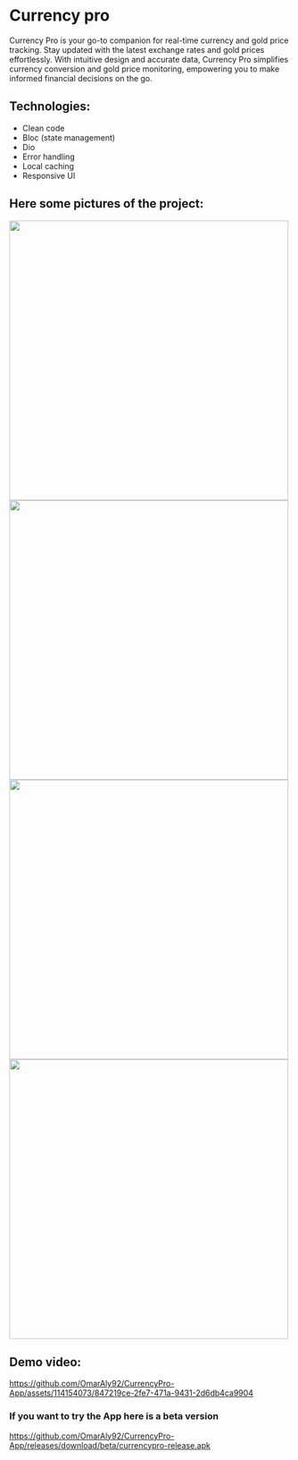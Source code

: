 # Currency pro

Currency Pro is your go-to companion for real-time currency and gold price tracking. Stay updated with the latest exchange rates and gold prices effortlessly. With intuitive design and accurate data, Currency Pro simplifies currency conversion and gold price monitoring, empowering you to make informed financial decisions on the go.

## Technologies:

- Clean code
- Bloc (state management)
- Dio
- Error handling
- Local caching
- Responsive UI


## Here some pictures of the project:

<img src = "https://github.com/OmarAly92/CurrencyPro-App/assets/114154073/63769eea-a97b-499f-ba97-b31374f4f730" height ="500">
<img src = "https://github.com/OmarAly92/CurrencyPro-App/assets/114154073/b1622f69-5c6c-4201-9c8b-854733c8b350" height ="500">
<img src = "https://github.com/OmarAly92/CurrencyPro-App/assets/114154073/d3f57fa1-3ce5-44ca-a816-06ad58e71cb1" height ="500">
<img src = "https://github.com/OmarAly92/CurrencyPro-App/assets/114154073/67207755-c121-4b91-94f6-c13ff6f12e74" height ="500">

## Demo video:

https://github.com/OmarAly92/CurrencyPro-App/assets/114154073/847219ce-2fe7-471a-9431-2d6db4ca9904

### If you want to try the App here is a beta version
https://github.com/OmarAly92/CurrencyPro-App/releases/download/beta/currencypro-release.apk
